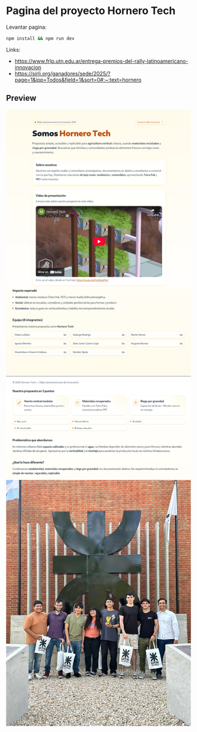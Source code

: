 # Pagina del proyecto Hornero Tech

Levantar pagina:

```bash
npm install && npm run dev
```

Links:

- https://www.frlp.utn.edu.ar/entrega-premios-del-rally-latinoamericano-innovacion
- https://sirli.org/ganadores/sede/2025/?page=1&ipp=Todos&field=1&sort=0#:~:text=hornero

## Preview

<div align="center">

<img src="https://github.com/mateolafalce/hornerotech/blob/main/public/Captura%20desde%202025-10-20%2020-44-22.png"/>

<img src="https://github.com/mateolafalce/hornerotech/blob/main/public/Captura%20desde%202025-10-20%2020-44-15.png"/>

<img src="https://github.com/mateolafalce/hornerotech/blob/main/public/Captura%20desde%202025-10-20%2020-44-08.png"/>

<img src="https://github.com/mateolafalce/hornerotech/blob/main/public/Captura%20desde%202025-10-20%2020-44-00.png"/>

<img src="https://github.com/mateolafalce/hornerotech/blob/main/public/hornero_techo.jpeg"/>

</div>
